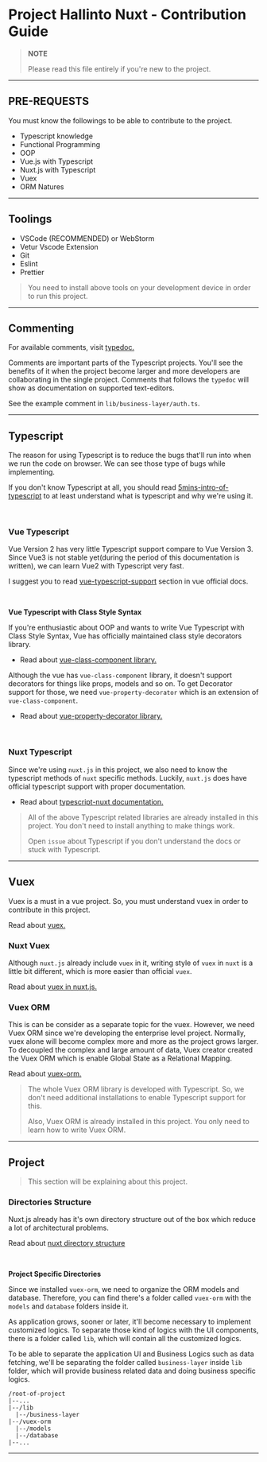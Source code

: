# Project Hallinto Nuxt - Contribution Guide

> **NOTE**
>
> Please read this file entirely if you're new to the project.

---

## PRE-REQUESTS

You must know the followings to be able to contribute to the project.

- Typescript knowledge
- Functional Programming
- OOP
- Vue.js with Typescript
- Nuxt.js with Typescript
- Vuex
- ORM Natures

---

## Toolings

- VSCode (RECOMMENDED) or WebStorm
- Vetur Vscode Extension
- Git
- Eslint
- Prettier

> You need to install above tools on your development device in order to run this project.

---

## Commenting

For available comments, visit [typedoc.](https://typedoc.org/guides/doccomments/)

Comments are important parts of the Typescript projects.
You'll see the benefits of it when the project become larger
and more developers are collaborating in the single project.
Comments that follows the `typedoc` will show as documentation on supported text-editors.

See the example comment in `lib/business-layer/auth.ts`.

---

## Typescript

The reason for using Typescript is to reduce the bugs that'll run into when we run the code on browser. We can see those type of bugs while implementing.

If you don't know Typescript at all, you should read [5mins-intro-of-typescript](https://www.typescriptlang.org/docs/handbook/typescript-in-5-minutes.html) to at least understand what is typescript and why we're using it.

<br/>

### Vue Typescript

Vue Version 2 has very little Typescript support compare to Vue Version 3.
Since Vue3 is not stable yet(during the period of this documentation is written), we can learn Vue2 with Typescript very fast.

I suggest you to read [vue-typescript-support](https://vuejs.org/v2/guide/typescript.html#ad) section in vue official docs.

<br/>

**Vue Typescript with Class Style Syntax**

If you're enthusiastic about OOP and wants to write Vue Typescript with Class Style Syntax, Vue has officially maintained class style decorators library.

- Read about [vue-class-component library.](https://class-component.vuejs.org/)

Although the vue has `vue-class-component` library, it doesn't support decorators for things like props, models and so on. To get Decorator support for those, we need `vue-property-decorator` which is an extension of `vue-class-component`.

- Read about [vue-property-decorator library.](https://github.com/kaorun343/vue-property-decorator)

<br/>

### Nuxt Typescript

Since we're using `nuxt.js` in this project, we also need to know the typescript methods of `nuxt` specific methods. Luckily, `nuxt.js` does have official typescript support with proper documentation.

- Read about [typescript-nuxt documentation.](https://typescript.nuxtjs.org/)

> All of the above Typescript related libraries are already installed in this project.
> You don't need to install anything to make things work.
>
> Open `issue` about Typescript if you don't understand the docs or stuck with Typescript.

---

## Vuex

Vuex is a must in a vue project. So, you must understand vuex in order to contribute in this project.

Read about [vuex.](https://vuex.vuejs.org/)

### Nuxt Vuex

Although `nuxt.js` already include `vuex` in it, writing style of `vuex` in `nuxt` is a little bit different, which is more easier than official `vuex`.

Read about [vuex in nuxt.js.](https://nuxtjs.org/docs/2.x/directory-structure/store)

### Vuex ORM

This is can be consider as a separate topic for the vuex. However, we need Vuex ORM since we're developing the enterprise level project. Normally, vuex alone will become complex more and more as the project grows larger. To decoupled the complex and large amount of data, Vuex creator created the Vuex ORM which is enable Global State as a Relational Mapping.

Read about [vuex-orm.](https://vuex-orm.org/)

> The whole Vuex ORM library is developed with Typescript.
> So, we don't need additional installations to enable Typescript support for this.
>
> Also, Vuex ORM is already installed in this project. You only need to learn how to write Vuex ORM.

---

## Project

> This section will be explaining about this project.

### Directories Structure

Nuxt.js already has it's own directory structure out of the box which reduce a lot of architectural problems.

Read about [nuxt directory structure](https://nuxtjs.org/docs/2.x/directory-structure/nuxt)

<br/>

**Project Specific Directories**

Since we installed `vuex-orm`, we need to organize the ORM models and database. Therefore, you can find there's a folder called `vuex-orm` with the `models` and `database` folders inside it.

As application grows, sooner or later, it'll become necessary to implement customized logics. To separate those kind of logics with the UI components, there is a folder called `lib`, which will contain all the customized logics.

To be able to separate the application UI and Business Logics such as data fetching, we'll be separating the folder called `business-layer` inside `lib` folder, which will provide business related data and doing business specific logics.

```
/root-of-project
|--...
|--/lib
  |--/business-layer
|--/vuex-orm
  |--/models
  |--/database
|--...
```

---
